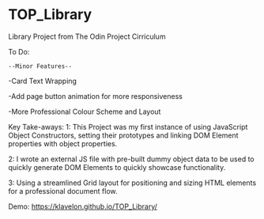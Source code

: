 # TOP_Library
Library Project from The Odin Project Cirriculum

To Do:

    --Minor Features--

-Card Text Wrapping

-Add page button animation for more responsiveness

-More Professional Colour Scheme and Layout

Key Take-aways:
1: This Project was my first instance of using JavaScript Object Constructors, setting their prototypes and linking DOM Element properties with object properties.

2: I wrote an external JS file with pre-built dummy object data to be used to quickly generate DOM Elements to quickly showcase functionality.

3: Using a streamlined Grid layout for positioning and sizing HTML elements for a professional document flow.


Demo: https://klavelon.github.io/TOP_Library/